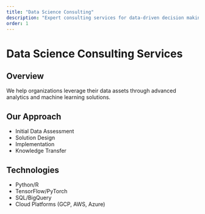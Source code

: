 ```yaml
---
title: "Data Science Consulting"
description: "Expert consulting services for data-driven decision making"
order: 1
---
```


# Data Science Consulting Services

## Overview
We help organizations leverage their data assets through advanced analytics and machine learning solutions.

## Our Approach
- Initial Data Assessment
- Solution Design
- Implementation
- Knowledge Transfer

## Technologies
- Python/R
- TensorFlow/PyTorch
- SQL/BigQuery
- Cloud Platforms (GCP, AWS, Azure)
